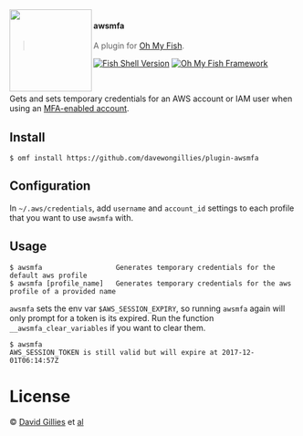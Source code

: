 <img src="https://cdn.rawgit.com/oh-my-fish/oh-my-fish/e4f1c2e0219a17e2c748b824004c8d0b38055c16/docs/logo.svg" align="left" width="144px" height="144px"/>

#### awsmfa
> A plugin for [Oh My Fish][omf-link].

[![Fish Shell Version](https://img.shields.io/badge/fish-v2.6.0-007EC7.svg?style=flat-square)](http://fishshell.com)
[![Oh My Fish Framework](https://img.shields.io/badge/Oh%20My%20Fish-Framework-007EC7.svg?style=flat-square)](https://www.github.com/oh-my-fish/oh-my-fish)

<br/>

Gets and sets temporary credentials for an AWS account or IAM user when using an [MFA-enabled account](http://docs.aws.amazon.com/cli/latest/reference/sts/get-session-token.html).


## Install

```fish
$ omf install https://github.com/davewongillies/plugin-awsmfa
```

## Configuration
In `~/.aws/credentials`, add `username` and `account_id` settings to each profile that you want to use `awsmfa` with.

## Usage

```fish
$ awsmfa                  Generates temporary credentials for the default aws profile
$ awsmfa [profile_name]   Generates temporary credentials for the aws profile of a provided name
```

`awsmfa` sets the env var `$AWS_SESSION_EXPIRY`, so running `awsmfa` again will only prompt for a token is its expired. Run the function `__awsmfa_clear_variables` if you want to clear them.

```fish
$ awsmfa
AWS_SESSION_TOKEN is still valid but will expire at 2017-12-01T06:14:57Z
```


# License

© [David Gillies][author] et [al][contributors]


[author]:         http://github.com/davewongillies
[contributors]:   https://github.com/davewongillies/plugin-awsmfa/graphs/contributors
[omf-link]:       https://www.github.com/oh-my-fish/oh-my-fish
